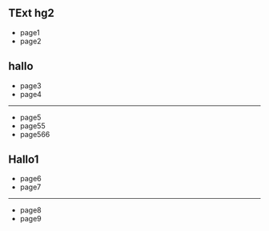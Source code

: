 
## TExt hg2

- page1
- page2

## hallo

- page3
- page4

***

- page5
- page55
- page566

## Hallo1

- page6
- page7

***

- page8
- page9


